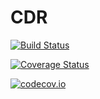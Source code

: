 # CDR

[![Build Status](https://travis-ci.org/Azzaare/CDR.jl.svg?branch=master)](https://travis-ci.org/Azzaare/CDR.jl)

[![Coverage Status](https://coveralls.io/repos/Azzaare/CDR.jl/badge.svg?branch=master&service=github)](https://coveralls.io/github/Azzaare/CDR.jl?branch=master)

[![codecov.io](http://codecov.io/github/Azzaare/CDR.jl/coverage.svg?branch=master)](http://codecov.io/github/Azzaare/CDR.jl?branch=master)
